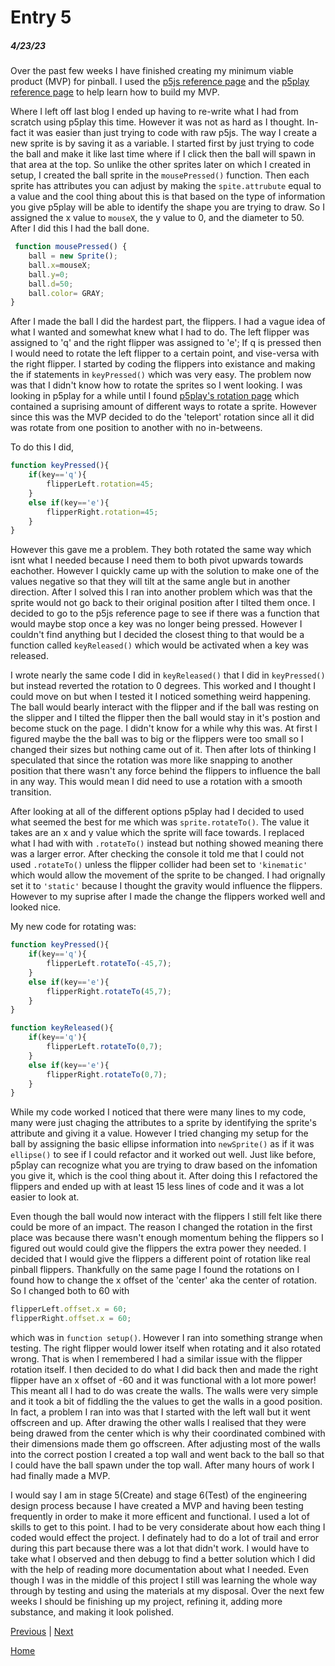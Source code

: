 # Entry 5
##### 4/23/23

Over the past few weeks I have finished creating my minimum viable product (MVP) for pinball. I used the [p5js reference page](https://p5js.org/reference/) and the [p5play reference page](https://p5play.org/learn/) to help learn how to build my MVP.

Where I left off last blog I ended up having to re-write what I had from scratch using p5play this time. However it was not as hard as I thought. In-fact it was easier than just trying to code with raw p5js. The way I create a new sprite is by saving it as a variable. I started first by just trying to code the ball and make it like last time where if I click then the ball will spawn in that area at the top. So unlike the other sprites later on which I created in setup, I created the ball sprite in the `mousePressed()` function. Then each sprite has attributes you can adjust by making the `spite.attrubute` equal to a value and the cool thing about this is that based on the type of information you give p5play will be able to identify the shape you are trying to draw. So I assigned the x value to `mouseX`, the y value to 0, and the diameter to 50. After I did this I had the ball done.
```js
 function mousePressed() {
    ball = new Sprite();
    ball.x=mouseX;
    ball.y=0;
    ball.d=50;
    ball.color= GRAY;
}
```

After I made the ball I did the hardest part, the flippers. I had a vague idea of what I wanted and somewhat knew what I had to do. The left flipper was assigned to 'q' and the right flipper was assigned to 'e'; If q is pressed then I would need to rotate the left flipper to a certain point, and vise-versa with the right flipper. I started by coding the flippers into existance and making the if statements in `keyPressed()` which was very easy. The problem now was that I didn't know how to rotate the sprites so I went looking. I was looking in p5play for a while until I found [p5play's rotation page](https://p5play.org/learn/sprite.html?page=7) which contained a suprising amount of different ways to rotate a sprite. However since this was the MVP decided to do the 'teleport' rotation since all it did was rotate from one position to another with no in-betweens.

To do this I did,
```js
function keyPressed(){
    if(key=='q'){
        flipperLeft.rotation=45;
    }
    else if(key=='e'){
        flipperRight.rotation=45;
    }
}
```
However this gave me a problem. They both rotated the same way which isnt what I needed because I need them to both pivot upwards towards eachother. However I quickly came up with the solution to make one of the values negative so that they will tilt at the same angle but in another direction. After I solved this I ran into another problem which was that the sprite would not go back to their original position after I tilted them once. I decided to go to the p5js reference page to see if there was a function that would maybe stop once a key was no longer being pressed. However I couldn't find anything but I decided the closest thing to that would be a function called `keyReleased()` which would be activated when a key was released.

I wrote nearly the same code I did in `keyReleased()` that I did in `keyPressed()` but instead reverted the rotation to 0 degrees. This worked and I thought I could move on but when I tested it I noticed something weird happening. The ball would bearly interact with the flipper and if the ball was resting on the slipper and I tilted the flipper then the ball would stay in it's postion and become stuck on the page. I didn't know for a while why this was. At first I figured maybe the the ball was to big or the flippers were too small so I changed their sizes but nothing came out of it. Then after lots of thinking I speculated that since the rotation was more like snapping to another position that there wasn't any force behind the flippers to influence the ball in any way. This would mean I did need to use a rotation with a smooth transition. 

After looking at all of the different options p5play had I decided to used what seemed the best for me which was `sprite.rotateTo()`. The value it takes are an x and y value which the sprite will face towards. I replaced what I had with with `.rotateTo()` instead but nothing showed meaning there was a larger error. After checking the console it told me that I could not used `.rotateTo()` unless the flipper collider had been set to `'kinematic'` which would allow the movement of the sprite to be changed. I had orignally set it to `'static'` because I thought the gravity would influence the flippers. However to my suprise after I made the change the flippers worked well and looked nice.

My new code for rotating was:
```js
function keyPressed(){
    if(key=='q'){
        flipperLeft.rotateTo(-45,7);
    }
    else if(key=='e'){
        flipperRight.rotateTo(45,7);
    }
}

function keyReleased(){
    if(key=='q'){
        flipperLeft.rotateTo(0,7);
    }
    else if(key=='e'){
        flipperRight.rotateTo(0,7);
    }
}
```
While my code worked I noticed that there were many lines to my code, many were just chaging the attributes to a sprite by identifying the sprite's attribute and giving it a value. However I tried changing my setup for the ball by assigning the basic ellipse information into `newSprite()` as if it was `ellipse()` to see if I could refactor and it worked out well. Just like before, p5play can recognize what you are trying to draw based on the infomation you give it, which is the cool thing about it. After doing this I refactored the flippers and ended up with at least 15 less lines of code and it was a lot easier to look at.

Even though the ball would now interact with the flippers I still felt like there could be more of an impact. The reason I changed the rotation in the first place was because there wasn't enough momentum behing the flippers so I figured out would could give the flippers the extra power they needed. I decided that I would give the flippers a different point of rotation like real pinball flippers. Thankfully on the same page I found the rotations on I found how to change the x offset of the 'center' aka the center of rotation. So I changed both to 60 with
```js
flipperLeft.offset.x = 60;
flipperRight.offset.x = 60;
```
which was in `function setup()`. However I ran into something strange when testing. The right flipper would lower itself when rotating and it also rotated wrong. That is when I remembered I had a similar issue with the flipper rotation itself. I then decided to do what I did back then and made the right flipper have an x offset of -60 and it was functional with a lot more power! This meant all I had to do was create the walls. The walls were very simple and it took a bit of fiddling the the values to get the walls in a good position. In fact, a problem I ran into was that I started with the left wall but it went offscreen and up. After drawing the other walls I realised that they were being drawed from the center which is why their coordinated combined with their dimensions made them go offscreen. After adjusting most of the walls into the correct postion I created a top wall and went back to the ball so that I could have the ball spawn under the top wall. After many hours of work I had finally made a MVP.

I would say I am in stage 5(Create) and stage 6(Test) of the engineering design process because I have created a MVP and having been testing frequently in order to make it more efficent and functional. I used a lot of skills to get to this point. I had to be very considerate about how each thing I coded would effect the project. I definately had to do a lot of trail and error during this part because there was a lot that didn't work. I would have to take what I observed and then debugg to find a better solution which I did with the help of reading more documentation about what I needed. Even though I was in the middle of this project I still was learning the whole way through by testing and using the materials at my disposal. Over the next few weeks I should be finishing up my project, refining it, adding more substance, and making it look polished.

[Previous](entry04.md) | [Next](entry06.md)

[Home](../README.md)
